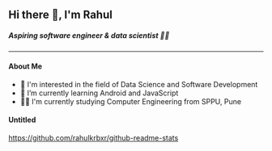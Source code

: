 ## Hi there 👋, I'm Rahul
##### Aspiring software engineer & data scientist 👨‍💻️
<!--
**rahulkrbxr/rahulkrbxr** is a ✨ _special_ ✨ repository because its `README.md` (this file) appears on your GitHub profile.

Here are some ideas to get you started:

- 🔭 I’m currently working on ...
- 🌱 I’m currently learning ...
- 👯 I’m looking to collaborate on ...
- 🤔 I’m looking for help with ...
- 💬 Ask me about ...
- 📫 How to reach me: ...
- 😄 Pronouns: ...
- ⚡ Fun fact: ...
-->

---

#### About Me
  - 👀 I'm interested in the field of Data Science and Software Development
  - 🌱 I’m currently learning Android and JavaScript
  - 👨‍🎓 I'm currently studying Computer Engineering from SPPU, Pune

#### Untitled
https://github.com/rahulkrbxr/github-readme-stats
